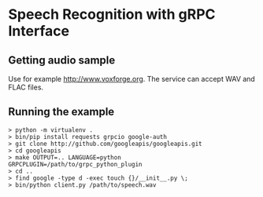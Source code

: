 # Speech Recognition with gRPC Interface

## Getting audio sample

Use for example http://www.voxforge.org. The service can accept WAV and FLAC files.

## Running the example

```
> python -m virtualenv .
> bin/pip install requests grpcio google-auth
> git clone http://github.com/googleapis/googleapis.git
> cd googleapis
> make OUTPUT=.. LANGUAGE=python GRPCPLUGIN=/path/to/grpc_python_plugin
> cd ..
> find google -type d -exec touch {}/__init__.py \;
> bin/python client.py /path/to/speech.wav
```
